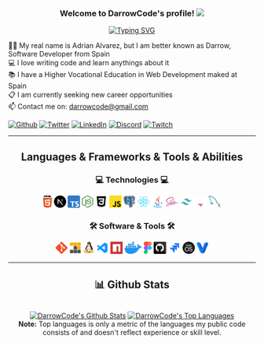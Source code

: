 <h3 align="center">
  Welcome to DarrowCode's profile!
  <img src="https://media.giphy.com/media/hvRJCLFzcasrR4ia7z/giphy.gif" width="28">
</h3>

<div align=center>

  [![Typing SVG](https://readme-typing-svg.herokuapp.com?font=montserrat&color=%2384F3B1&lines=If+you+can+imagine%2C+you+can+program+it)](https://git.io/typing-svg)
</div>
<p>
  👨‍💻 My real name is Adrian Alvarez, but I am better known as Darrow, Software Developer from Spain
  <br>
  💻 I love writing code and learn anythings about it
  <br>
  📚 I have a Higher Vocational Education in Web Development maked at Spain
  <br>
  📋 I am currently seeking new career opportunities
  <br>
  📫 Contact me on: <a href="mailto: darrowcode@gmail.com">darrowcode@gmail.com</a>
</p>


<p>
  <a href="https://github.com/ByDarrow" target="_blank"><img alt="Github" src="https://img.shields.io/badge/GitHub-%2312100E.svg?&style=for-the-badge&logo=Github&logoColor=white" /></a>
  <a href="https://twitter.com/bydarrow" target="_blank"><img alt="Twitter" src="https://img.shields.io/badge/twitter-%231DA1F2.svg?&style=for-the-badge&logo=twitter&logoColor=white" /></a>
  <a href="https://www.linkedin.com/in/adrianalro19" target="_blank"><img alt="LinkedIn" src="https://img.shields.io/badge/linkedin-%230077B5.svg?&style=for-the-badge&logo=linkedin&logoColor=white" /></a>
  <a href="https://discord.gg/CWHmCUrWhY" target="_blank"><img alt="Discord" src="https://img.shields.io/badge/Discord-5865F2?style=for-the-badge&logo=discord&logoColor=white" /></a>
  <a href="https://www.twitch.tv/bydarrow" target="_blank"><img alt="Twitch" src="https://img.shields.io/badge/Twitch-9146FF?style=for-the-badge&logo=twitch&logoColor=white" /></a>
</p>

<hr>

<h2 align="center">Languages & Frameworks & Tools & Abilities</h2>
<h3 align="center">💻 Technologies 💻</h3>
<p align="center">
  <code><img title="HTML5" height="25" src="./assets/img/html5.svg"></code>
  <code><img title="Next.js" height="25" src="./assets/img/nextjs.svg"></code>
  <code><img title="TypeScript" height="25" src="./assets/img/typescript.svg"></code>
  <code><img title="Nodejs" height="25" src="./assets/img/nodejs.svg"></code>
  <code><img title="CSS" height="25" src="./assets/img/css.svg"></code>
  <code><img title="Javascript" height="25" src="./assets/img/javascript.svg"></code>
  <code><img title="Postgres" height="25" src="./assets/img/postgres.svg"></code>
  <code><img title="React" height="25" src="./assets/img/react.svg"></code>
  <code><img title="Java" height="25" src="./assets/img/java.svg"></code>
  <code><img title="SASS" height="25" src="./assets/img/sass.svg"></code>
  <code><img title="Tailwind" height="25" src="./assets/img/tailwind.svg"></code>
  <code><img title="Astro" height="25" src="./assets/img/astro.svg"></code>
  <code><img title="MySQL" height="25" src="./assets/img/mysql.svg"></code>
</p>

<h3 align="center">🛠️ Software & Tools 🛠️</h3>
<p align="center">
  <code><img title="Git" height="25" src="./assets/img/git.svg"></code>
  <code><img title="PNPM" height="25" src="./assets/img/pnpm.svg"></code>
  <code><img title="Linux" height="25" src="./assets/img/linux.svg"></code>
  <code><img title="Visual Studio Code" height="25" src="./assets/img/visualstudio.svg"></code>
  <code><img title="NPM" height="25" src="./assets/img/npm.svg"></code>
  <code><img title="Docker" height="25" src="./assets/img/docker.svg"></code>
  <code><img title="Figma" height="25" src="./assets/img/figma.svg"></code>
  <code><img title="GitHub" height="25" src="./assets/img/github.svg"></code>
  <code><img title="Jira" height="25" src="./assets/img/jira.svg"></code>
  <code><img title="MacOS" height="25" src="./assets/img/macos.svg"></code>
  <code><img title="Vagrant" height="25" src="./assets/img/vagrant.svg"></code>
</p>

<hr>

<h2 align="center">📊 Github Stats</h2>

  <br/>
  <div align="center">
    <a href="https://github.com/anuraghazra/github-readme-stats"><img alt="DarrowCode's Github Stats" src="https://denvercoder1-github-readme-stats.vercel.app/api/?username=DarrowCode&show_icons=true&count_private=true&theme=react&hide_border=true&bg_color=1F222E&title_color=F85D7F&icon_color=F8D866" height="144px"/></a>
    <a href="https://github.com/anuraghazra/github-readme-stats"><img alt="DarrowCode's Top Languages" src="https://github-readme-stats.vercel.app/api/top-langs/?username=DarrowCode&langs_count=8&layout=compact&theme=react&hide_border=true&bg_color=1F222E&title_color=F85D7F&icon_color=F8D866&hide=Jupyter%20Notebook" height="144px"/></a>
    <br/>
    <b>Note:</b> Top languages is only a metric of the languages my public code consists of and doesn't reflect experience or skill level.
  </div>